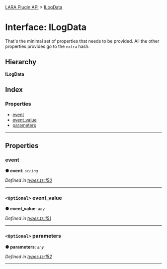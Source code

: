 [LARA Plugin API](../README.md) > [ILogData](../interfaces/ilogdata.md)

# Interface: ILogData

That's the minimal set of properties that needs to be provided. All the other properties provides go to the `extra` hash.

## Hierarchy

**ILogData**

## Index

### Properties

* [event](ilogdata.md#event)
* [event_value](ilogdata.md#event_value)
* [parameters](ilogdata.md#parameters)

---

## Properties

<a id="event"></a>

###  event

**● event**: *`string`*

*Defined in [types.ts:150](https://github.com/concord-consortium/lara/blob/4998d73d/lara-typescript/src/plugin-api/types.ts#L150)*

___
<a id="event_value"></a>

### `<Optional>` event_value

**● event_value**: *`any`*

*Defined in [types.ts:151](https://github.com/concord-consortium/lara/blob/4998d73d/lara-typescript/src/plugin-api/types.ts#L151)*

___
<a id="parameters"></a>

### `<Optional>` parameters

**● parameters**: *`any`*

*Defined in [types.ts:152](https://github.com/concord-consortium/lara/blob/4998d73d/lara-typescript/src/plugin-api/types.ts#L152)*

___


